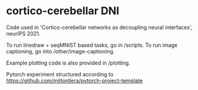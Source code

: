 # cortico-cerebellar DNI

Code used in 'Cortico-cerebellar networks as decoupling neural interfaces', neurIPS 2021.

To run linedraw + seqMNIST based tasks, go in /scripts.
To run image captioning, go into /other/image-captioning.

Example plotting code is also provided in /plotting. 

Pytorch experiment structured according to https://github.com/miltonllera/pytorch-project-template
